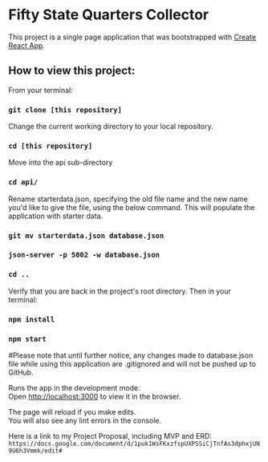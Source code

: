 # Fifty State Quarters Collector

This project is a single page application that was bootstrapped with [Create React App](https://github.com/facebook/create-react-app).

## How to view this project:
From your terminal:
### `git clone [this repository]`
Change the current working directory to your local repository.
### `cd [this repository]`
Move into the api sub-directory
### `cd api/`

Rename starterdata.json, specifying the old file name and the new name you'd like to give the file, using the below command. This will populate the application with starter data.

### `git mv starterdata.json database.json`


### `json-server -p 5002 -w database.json`
### `cd .. `
Verify that you are back in the project's root directory. Then in your terminal:
### `npm install`
### `npm start`

#Please note that until further notice, any changes made to database.json file while using this application are .gitignored and will not be pushed up to GitHub.  

Runs the app in the development mode.<br>
Open [http://localhost:3000](http://localhost:3000) to view it in the browser.

The page will reload if you make edits.<br>
You will also see any lint errors in the console.

Here is a link to my Project Proposal, including MVP and ERD:
`https://docs.google.com/document/d/1puk1WsFKxzfspUXPSSiCjTnfAs3dphxjUN9U6h3Vmmk/edit#`